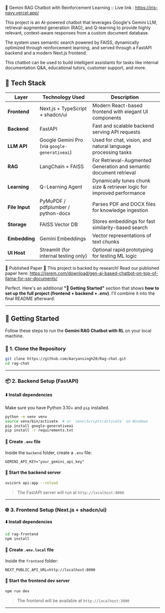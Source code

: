 🧠 Gemini RAG Chatbot with Reinforcement Learning :: Live link : https://iris-navy.vercel.app/

This project is an AI-powered chatbot that leverages Google's Gemini LLM, retrieval-augmented generation (RAG), and Q-learning to provide highly relevant, context-aware responses from a custom document database.

The system uses semantic search powered by FAISS, dynamically optimized through reinforcement learning, and served through a FastAPI backend and a modern Next.js frontend.

This chatbot can be used to build intelligent assistants for tasks like internal documentation Q&A, educational tutors, customer support, and more.

## 🧰 Tech Stack

| Layer        | Technology Used                         | Description                                                                 |
|--------------|------------------------------------------|-----------------------------------------------------------------------------|
| **Frontend** | Next.js + TypeScript + shadcn/ui         | Modern React-based frontend with elegant UI components                     |
| **Backend**  | FastAPI                                   | Fast and scalable backend serving API requests                             |
| **LLM API**  | Google Gemini Pro (via `google-generativeai`) | Used for chat, vision, and natural language processing tasks                |
| **RAG**      | LangChain + FAISS                         | For Retrieval-Augmented Generation and semantic document retrieval         |
| **Learning** | Q-Learning Agent                          | Dynamically tunes chunk size & retriever logic for improved performance     |
| **File Input** | PyMuPDF / pdfplumber / python-docx     | Parses PDF and DOCX files for knowledge ingestion                          |
| **Storage**  | FAISS Vector DB                           | Stores embeddings for fast similarity-based search                         |
| **Embedding**| Gemini Embeddings                         | Vector representations of text chunks                                      |
| **UI Host**  | Streamlit (for internal testing only)     | Optional rapid prototyping for testing ML logic               

📄 Published Paper
📘 This project is backed by research!
Read our published paper here: https://ijsrem.com/download/gen-ai-based-chatbot-on-top-of-llama-for-ssr-documents/

Perfect. Here's an additional **"🚀 Getting Started"** section that shows **how to set up the full project (frontend + backend + .env)**. I'll combine it into the final README afterward:

---

## 🚀 Getting Started

Follow these steps to run the **Gemini RAG Chatbot with RL** on your local machine.

### 🔐 1. Clone the Repository

```bash
git clone https://github.com/Aaryansingh20/Rag-chat.git
cd rag-chat
```

---

### 📦 2. Backend Setup (FastAPI)

#### ⬇️ Install dependencies

Make sure you have Python 3.10+ and `pip` installed.

```bash
python -m venv venv
source venv/bin/activate  # or `venv\Scripts\activate` on Windows
pip install google-generativeai
pip install -r requirements.txt
```

#### 🔑 Create `.env` file

Inside the `backend` folder, create a `.env` file:

```env
GEMINI_API_KEY="your_gemini_api_key"

```

#### 🚀 Start the backend server

```bash
uvicorn api:app --reload
```

> The FastAPI server will run at `http://localhost:8000`

---

### 🌐 3. Frontend Setup (Next.js + shadcn/ui)

#### ⬇️ Install dependencies

```bash
cd rag-frontend
npm install
```

#### 🔑 Create `.env.local` file

Inside the `frontend` folder:

```env
NEXT_PUBLIC_API_URL=http://localhost:8000
```

#### 🏁 Start the frontend dev server

```bash
npm run dev
```

> The frontend will be available at `http://localhost:3000`

---
